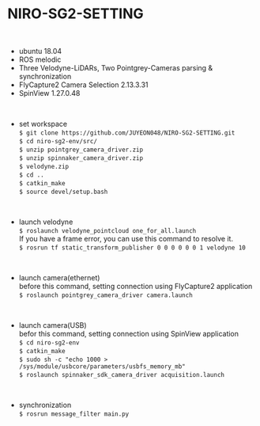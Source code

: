 # NIRO-SG2-SETTING

</br>

- ubuntu 18.04 </br>
- ROS melodic </br>
- Three Velodyne-LiDARs, Two Pointgrey-Cameras parsing & synchronization </br>
- FlyCapture2 Camera Selection 2.13.3.31 </br>
- SpinView 1.27.0.48 </br>

</br>

- set workspace </br>
`$ git clone https://github.com/JUYEON048/NIRO-SG2-SETTING.git` </br>
`$ cd niro-sg2-env/src/` </br>
`$ unzip pointgrey_camera_driver.zip` </br>
`$ unzip spinnaker_camera_driver.zip` </br>
`$ velodyne.zip` </br>
`$ cd .. ` </br>
`$ catkin_make` </br>
`$ source devel/setup.bash` </br>

</br>

- launch velodyne </br>
`$ roslaunch velodyne_pointcloud one_for_all.launch` </br>
If you have a frame error, you can use this command to resolve it. </br>
`$ rosrun tf static_transform_publisher 0 0 0 0 0 0 1 velodyne 10` </br>
</br>

- launch camera(ethernet) </br>
before this command, setting connection using FlyCapture2 application </br>
`$ roslaunch pointgrey_camera_driver camera.launch` </br>

</br>

- launch camera(USB) </br>
befor this command, setting connection using SpinView application </br>
`$ cd niro-sg2-env` </br>
`$ catkin_make` </br>
`$ sudo sh -c "echo 1000 > /sys/module/usbcore/parameters/usbfs_memory_mb"` </br>
`$ roslaunch spinnaker_sdk_camera_driver acquisition.launch` </br>

</br>

- synchronization </br>
`$ rosrun message_filter main.py` </br>
